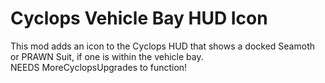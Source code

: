 ﻿# Cyclops Vehicle Bay HUD Icon

This mod adds an icon to the Cyclops HUD that shows a docked Seamoth or PRAWN Suit, if one is within the vehicle bay.<br>
NEEDS MoreCyclopsUpgrades to function!